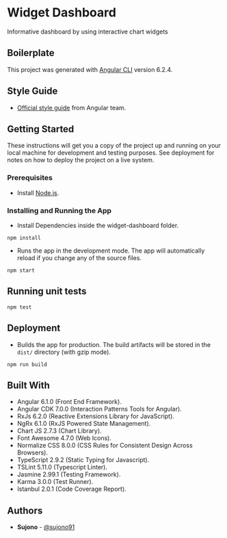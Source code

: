 # Widget Dashboard

Informative dashboard by using interactive chart widgets

## Boilerplate

This project was generated with [Angular CLI](https://github.com/angular/angular-cli) version 6.2.4.

## Style Guide

- [Official style guide](https://angular.io/guide/styleguide) from Angular team.

## Getting Started

These instructions will get you a copy of the project up and running on your local machine for development and testing purposes. See deployment for notes on how to deploy the project on a live system.

### Prerequisites

- Install [Node.js](https://nodejs.org/en/).

### Installing and Running the App

- Install Dependencies inside the widget-dashboard folder.

```
npm install
```

- Runs the app in the development mode. The app will automatically reload if you change any of the source files.

```
npm start
```

## Running unit tests

```
npm test
```

## Deployment

- Builds the app for production. The build artifacts will be stored in the `dist/` directory (with gzip mode).

```
npm run build
```

## Built With

- Angular 6.1.0 (Front End Framework).
- Angular CDK 7.0.0 (Interaction Patterns Tools for Angular).
- RxJs 6.2.0 (Reactive Extensions Library for JavaScript).
- NgRx 6.1.0 (RxJS Powered State Management).
- Chart JS 2.7.3 (Chart Library).
- Font Awesome 4.7.0 (Web Icons).
- Normalize CSS 8.0.0 (CSS Rules for Consistent Design Across Browsers).
- TypeScript 2.9.2 (Static Typing for Javascript).
- TSLint 5.11.0 (Typescript Linter).
- Jasmine 2.99.1 (Testing Framework).
- Karma 3.0.0 (Test Runner).
- Istanbul 2.0.1 (Code Coverage Report).

## Authors

- **Sujono** - [@sujono91](https://github.com/sujono91)
